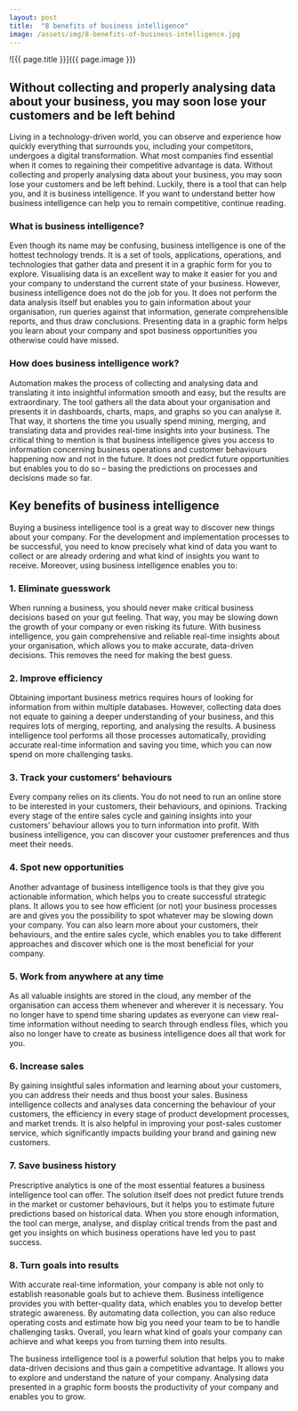 ```yaml
---
layout: post
title:  "8 benefits of business intelligence"
image: /assets/img/8-benefits-of-business-intelligence.jpg
---
```


![{{ page.title }}]({{ page.image }})

## Without collecting and properly analysing data about your business, you may soon lose your customers and be left behind
Living in a technology-driven world, you can observe and experience how quickly everything that surrounds you, including your competitors, undergoes a digital transformation. What most companies find essential when it comes to regaining their competitive advantage is data. Without collecting and properly analysing data about your business, you may soon lose your customers and be left behind. Luckily, there is a tool that can help you, and it is business intelligence. If you want to understand better how business intelligence can help you to remain competitive, continue reading.


### What is business intelligence?
Even though its name may be confusing, business intelligence is one of the hottest technology trends. It is a set of tools, applications, operations, and technologies that gather data and present it in a graphic form for you to explore. Visualising data is an excellent way to make it easier for you and your company to understand the current state of your business.
However, business intelligence does not do the job for you. It does not perform the data analysis itself but enables you to gain information about your organisation, run queries against that information, generate comprehensible reports, and thus draw conclusions. Presenting data in a graphic form helps you learn about your company and spot business opportunities you otherwise could have missed.


### How does business intelligence work?
Automation makes the process of collecting and analysing data and translating it into insightful information smooth and easy, but the results are extraordinary. The tool gathers all the data about your organisation and presents it in dashboards, charts, maps, and graphs so you can analyse it. That way, it shortens the time you usually spend mining, merging, and translating data and provides real-time insights into your business.
The critical thing to mention is that business intelligence gives you access to information concerning business operations and customer behaviours happening now and not in the future. It does not predict future opportunities but enables you to do so – basing the predictions on processes and decisions made so far.


## Key benefits of business intelligence
Buying a business intelligence tool is a great way to discover new things about your company. For the development and implementation processes to be successful, you need to know precisely what kind of data you want to collect or are already ordering and what kind of insights you want to receive. Moreover, using business intelligence enables you to:

### 1. Eliminate guesswork

When running a business, you should never make critical business decisions based on your gut feeling. That way, you may be slowing down the growth of your company or even risking its future. With business intelligence, you gain comprehensive and reliable real-time insights about your organisation, which allows you to make accurate, data-driven decisions. This removes the need for making the best guess.

### 2. Improve efficiency

Obtaining important business metrics requires hours of looking for information from within multiple databases. However, collecting data does not equate to gaining a deeper understanding of your business, and this requires lots of merging, reporting, and analysing the results. A business intelligence tool performs all those processes automatically, providing accurate real-time information and saving you time, which you can now spend on more challenging tasks.

### 3. Track your customers’ behaviours

Every company relies on its clients. You do not need to run an online store to be interested in your customers, their behaviours, and opinions. Tracking every stage of the entire sales cycle and gaining insights into your customers’ behaviour allows you to turn information into profit. With business intelligence, you can discover your customer preferences and thus meet their needs.

### 4. Spot new opportunities

Another advantage of business intelligence tools is that they give you actionable information, which helps you to create successful strategic plans. It allows you to see how efficient (or not) your business processes are and gives you the possibility to spot whatever may be slowing down your company. You can also learn more about your customers, their behaviours, and the entire sales cycle, which enables you to take different approaches and discover which one is the most beneficial for your company.

### 5. Work from anywhere at any time

As all valuable insights are stored in the cloud, any member of the organisation can access them whenever and wherever it is necessary. You no longer have to spend time sharing updates as everyone can view real-time information without needing to search through endless files, which you also no longer have to create as business intelligence does all that work for you.

### 6. Increase sales

By gaining insightful sales information and learning about your customers, you can address their needs and thus boost your sales. Business intelligence collects and analyses data concerning the behaviour of your customers, the efficiency in every stage of product development processes, and market trends. It is also helpful in improving your post-sales customer service, which significantly impacts building your brand and gaining new customers.

### 7. Save business history

Prescriptive analytics is one of the most essential features a business intelligence tool can offer. The solution itself does not predict future trends in the market or customer behaviours, but it helps you to estimate future predictions based on historical data. When you store enough information, the tool can merge, analyse, and display critical trends from the past and get you insights on which business operations have led you to past success.

### 8. Turn goals into results

With accurate real-time information, your company is able not only to establish reasonable goals but to achieve them. Business intelligence provides you with better-quality data, which enables you to develop better strategic awareness. By automating data collection, you can also reduce operating costs and estimate how big you need your team to be to handle challenging tasks. Overall, you learn what kind of goals your company can achieve and what keeps you from turning them into results.


The business intelligence tool is a powerful solution that helps you to make data-driven decisions and thus gain a competitive advantage. It allows you to explore and understand the nature of your company. Analysing data presented in a graphic form boosts the productivity of your company and enables you to grow.
